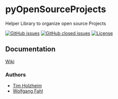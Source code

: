 # pyOpenSourceProjects
Helper Library to organize open source Projects

[![GitHub issues](https://img.shields.io/github/issues/WolfgangFahl/pyOpenSourceProjects.svg)](https://github.com/WolfgangFahl/pyOpenSourceProjects/issues)
[![GitHub closed issues](https://img.shields.io/github/issues-closed/WolfgangFahl/pyOpenSourceProjects.svg)](https://github.com/WolfgangFahl/pyOpenSourceProjects/issues/?q=is%3Aissue+is%3Aclosed)
[![License](https://img.shields.io/github/license/WolfgangFahl/pyOpenSourceProjects.svg)](https://www.apache.org/licenses/LICENSE-2.0)


## Documentation
[Wiki](https://wiki.bitplan.com/index.php/PyOpenSourceProjects)

### Authors
* [Tim Holzheim](https://www.semantic-mediawiki.org/wiki/Tim_Holzheim)
* [Wolfgang Fahl](http://www.bitplan.com/Wolfgang_Fahl)
